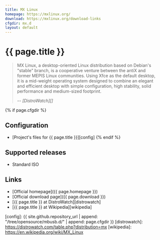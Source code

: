 ```yaml
---
title: MX Linux
homepage: https://mxlinux.org/
download: https://mxlinux.org/download-links
cfgdir: mx.d
layout: default
---
```


# {{ page.title }}

> MX Linux, a desktop-oriented Linux distribution based on Debian's "stable"
> branch, is a cooperative venture between the antiX and former MEPIS Linux
> communities. Using Xfce as the default desktop, it is a mid-weight operating
> system designed to combine an elegant and efficient desktop with simple
> configuration, high stability, solid performance and medium-sized footprint.
>
> -- <cite markdown="1">[DistroWatch][]</cite>


{% if page.cfgdir %}
## Configuration

- [Project's files for {{ page.title }}][config]
{% endif %}


## Supported releases

- Standard ISO


## Links

- [Official homepage]({{ page.homepage }})
- [Official download page]({{ page.download }})
- [{{ page.title }} at DistroWatch][distrowatch]
- [{{ page.title }} at Wikipedia][wikipedia]


[config]: {{ site.github.repository_url | append: "/tree/opensource/mbusb.d/" | append: page.cfgdir }}
[distrowatch]: https://distrowatch.com/table.php?distribution=mx
[wikipedia]: https://en.wikipedia.org/wiki/MX_Linux

